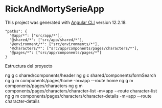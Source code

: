 # RickAndMortySerieApp

This project was generated with [Angular CLI](https://github.com/angular/angular-cli) version 12.2.18.

    "paths": {
      "@app/*": ["src/app/*"],
      "@shared/*": ["src/app/shared/*"],
      "@environment/*": ["src/environments/*"],
      "@characters/*": ["src/app/components/pages/characters/*"],
      "@pages/*": ["src/app/components/pages/*"]
    }

Estructura del proyecto

ng g c shared/components/header
ng g c shared/components/formSearch
ng g m components/pages/home -m=app --route home
ng g m components/pages/characters
ng g m components/pages/characters/character-list -m=app --route character-list
ng g m components/pages/characters/character-details -m=app --route character-details

